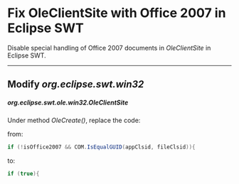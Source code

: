 Fix OleClientSite with Office 2007 in Eclipse SWT
=================================================

Disable special handling of Office 2007 documents in *OleClientSite* in Eclipse
SWT.

------------------------------------------------------------------------------

Modify *org.eclipse.swt.win32*
------------------------------

##### org.eclipse.swt.ole.win32.OleClientSite

Under method *OleCreate()*, replace the code:

from:

```java
if (!isOffice2007 && COM.IsEqualGUID(appClsid, fileClsid)){
```

to:

```java
if (true){
```
